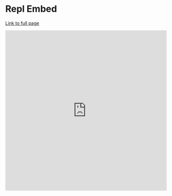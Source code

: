 # Repl Embed

<a href="https://replit.com/@SamKoenig/sam-tri3">Link to full page</a>
<iframe frameborder="0" width="100%" height="500px" src="https://replit.com/@SamKoenig/sam-tri3?embed=true"></iframe>